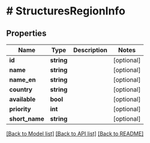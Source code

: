 # # StructuresRegionInfo

## Properties

Name | Type | Description | Notes
------------ | ------------- | ------------- | -------------
**id** | **string** |  | [optional]
**name** | **string** |  | [optional]
**name_en** | **string** |  | [optional]
**country** | **string** |  | [optional]
**available** | **bool** |  | [optional]
**priority** | **int** |  | [optional]
**short_name** | **string** |  | [optional]

[[Back to Model list]](../../README.md#models) [[Back to API list]](../../README.md#endpoints) [[Back to README]](../../README.md)
